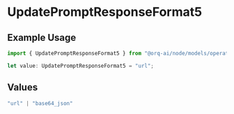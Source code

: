 # UpdatePromptResponseFormat5

## Example Usage

```typescript
import { UpdatePromptResponseFormat5 } from "@orq-ai/node/models/operations";

let value: UpdatePromptResponseFormat5 = "url";
```

## Values

```typescript
"url" | "base64_json"
```